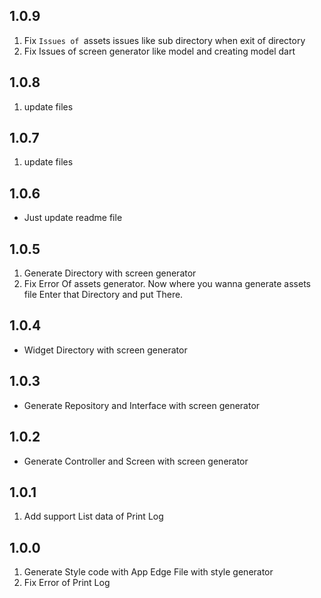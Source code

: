 ## 1.0.9
1. Fix `Issues of `assets issues like sub directory when exit of directory
2. Fix Issues of screen generator like model and creating model dart 

## 1.0.8
1. update files

## 1.0.7
1. update files

## 1.0.6
* Just update readme file

## 1.0.5

1. Generate Directory with screen generator
2. Fix Error Of assets generator. Now where you wanna generate assets file Enter that Directory and put
   There.

## 1.0.4
* Widget Directory with screen generator

## 1.0.3
* Generate Repository and Interface with screen generator

## 1.0.2
* Generate Controller and Screen with screen generator

## 1.0.1
1. Add support List data of Print Log 

## 1.0.0
1. Generate Style code with App Edge File with style generator
2. Fix Error of Print Log 